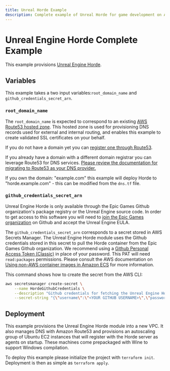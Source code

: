 ```yaml
---
title: Unreal Horde Example
description: Complete example of Unreal Horde for game development on AWS
---
```


# Unreal Engine Horde Complete Example

This example provisions [Unreal Engine Horde](https://github.com/EpicGames/UnrealEngine/tree/5.4/Engine/Source/Programs/Horde).

## Variables

This example takes a two input variables:`root_domain_name` and `github_credentials_secret_arn`.

### `root_domain_name`

The `root_domain_name` is expected to correspond to an existing [AWS Route53 hosted zone](https://docs.aws.amazon.com/Route53/latest/DeveloperGuide/route-53-concepts.html#route-53-concepts-hosted-zone). This hosted zone is used for provisioning DNS records used for external and internal routing, and enables this example to create validated SSL certificates on your behalf.

If you do not have a domain yet you can [register one through Route53](https://docs.aws.amazon.com/Route53/latest/DeveloperGuide/domain-register.html#domain-register-procedure-section).

If you already have a domain with a different domain registrar you can leverage Route53 for DNS services. [Please review the documentation for migrating to Route53 as your DNS provider.](https://docs.aws.amazon.com/Route53/latest/DeveloperGuide/MigratingDNS.html)

If you own the domain: "example.com" this example will deploy Horde to "horde.example.com" - this can be modified from the `dns.tf` file.

### `github_credentials_secret_arn`

Unreal Engine Horde is only available through the Epic Games Github organization's package registry or the Unreal Engine source code. In order to get access to this software you will need to [join the Epic Games organization](https://github.com/EpicGames/Signup) on Github and accept the Unreal Engine EULA.

The `github_credentials_secret_arn` corresponds to a secret stored in AWS Secrets Manager. The Unreal Engine Horde module uses the Github credentials stored in this secret to pull the Horde container from the Epic Games Github organization. We recommend using a [Github Personal Access Token (Classic)](https://github.com/settings/tokens) in place of your password. This PAT will need `read:packages` permissions. Please consult the AWS documentation on [Using non-AWS container images in Amazon ECS](https://docs.aws.amazon.com/AmazonECS/latest/developerguide/private-auth.html) for more information.

This command shows how to create the secret from the AWS CLI:

```bash
aws secretsmanager create-secret \
    --name HordeGithubCredentials \
    --description "Github credentials for fetching the Unreal Engine Horde container." \
    --secret-string "{\"username\":\"<YOUR GITHUB USERNAME>\",\"password\":\"<YOUR PERSONAL ACCESS TOKEN>\"}"
```

## Deployment

This example provisions the Unreal Engine Horde module into a new VPC. It also manages DNS with Amazon Route53 and provisions an autoscaling group of Ubuntu EC2 instances that will register with the Horde server as agents on startup. These machines come prepackaged with Wine to support Windows compilation.

To deploy this example please initialize the project with `terraform init`. Deployment is then as simple as `terraform apply`.
